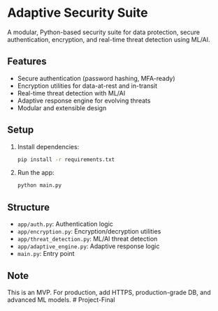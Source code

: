 # Adaptive Security Suite

A modular, Python-based security suite for data protection, secure authentication, encryption, and real-time threat detection using ML/AI.

## Features
- Secure authentication (password hashing, MFA-ready)
- Encryption utilities for data-at-rest and in-transit
- Real-time threat detection with ML/AI
- Adaptive response engine for evolving threats
- Modular and extensible design

## Setup
1. Install dependencies:
   ```bash
   pip install -r requirements.txt
   ```
2. Run the app:
   ```bash
   python main.py
   ```

## Structure
- `app/auth.py`: Authentication logic
- `app/encryption.py`: Encryption/decryption utilities
- `app/threat_detection.py`: ML/AI threat detection
- `app/adaptive_engine.py`: Adaptive response logic
- `main.py`: Entry point

## Note
This is an MVP. For production, add HTTPS, production-grade DB, and advanced ML models.
#   P r o j e c t - F i n a l 
 
 